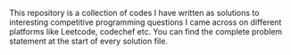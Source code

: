 This repository is a collection of codes I have written as solutions to interesting competitive programming questions I came across on different platforms like Leetcode, codechef etc. You can find the complete problem statement at the start of every solution file.
